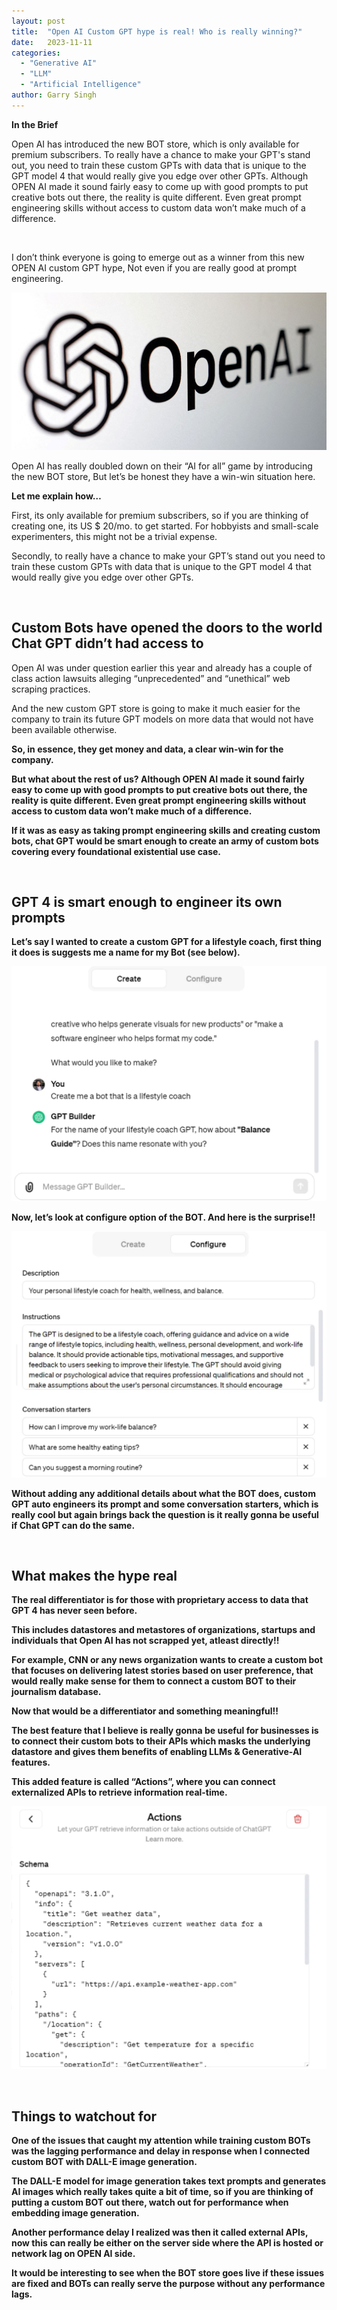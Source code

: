 ```yaml
---
layout: post
title:  "Open AI Custom GPT hype is real! Who is really winning?"
date:   2023-11-11
categories: 
  - "Generative AI"
  - "LLM"
  - "Artificial Intelligence"
author: Garry Singh
---
```

<div class="summary">
     <span class="fas fa-robot icon"><b> In the Brief</b></span>
  <p>
    Open AI has introduced the new BOT store, which is only available for premium subscribers. To really have a chance to make your GPT's stand out, you need to train these custom GPTs with data that is unique to the GPT model 4 that would really give you edge over other GPTs. Although OPEN AI made it sound fairly easy to come up with good prompts to put creative bots out there, the reality is quite different. Even great prompt engineering skills without access to custom data won’t make much of a difference.
  </p>
</div>
<br>

I don’t think everyone is going to emerge out as a winner from this new OPEN AI custom GPT hype, Not even if you are really good at prompt engineering.

![Book Library](/assets/images/openai.png)

Open AI has really doubled down on their “AI for all” game by introducing the new BOT store, But let’s be honest they have a win-win situation here.

<b>Let me explain how…</b>

First, its only available for premium subscribers, so if you are thinking of creating one, its US $ 20/mo. to get started. For hobbyists and small-scale experimenters, this might not be a trivial expense.

Secondly, to really have a chance to make your GPT’s stand out you need to train these custom GPTs with data that is unique to the GPT model 4 that would really give you edge over other GPTs.

<br>

## <b>Custom Bots have opened the doors to the world Chat GPT didn’t had access to</b>

Open AI was under question earlier this year and already has a couple of class action lawsuits alleging “unprecedented” and “unethical” web scraping practices.

And the new custom GPT store is going to make it much easier for the company to train its future GPT models on more data that would not have been available otherwise.

<b>So, in essence, they get money and data, a clear win-win for the company.<b>

But what about the rest of us? Although OPEN AI made it sound fairly easy to come up with good prompts to put creative bots out there, the reality is quite different. Even great prompt engineering skills without access to custom data won’t make much of a difference.

If it was as easy as taking prompt engineering skills and creating custom bots, chat GPT would be smart enough to create an army of custom bots covering every foundational existential use case.

<br>

## <b>GPT 4 is smart enough to engineer its own prompts</b>

Let’s say I wanted to create a custom GPT for a lifestyle coach, first thing it does is suggests me a name for my Bot (see below).

![Book Library](/assets/images/openai_1.png)

Now, let’s look at configure option of the BOT. And here is the surprise!!

![Book Library](/assets/images/openai_2.png)

Without adding any additional details about what the BOT does, custom GPT auto engineers its prompt and some conversation starters, which is really cool but again brings back the question is it really gonna be useful if Chat GPT can do the same.

<br>

## <b>What makes the hype real</b>

The real differentiator is for those with proprietary access to data that GPT 4 has never seen before.

This includes datastores and metastores of organizations, startups and individuals that Open AI has not scrapped yet, atleast directly!!

For example, CNN or any news organization wants to create a custom bot that focuses on delivering latest stories based on user preference, that would really make sense for them to connect a custom BOT to their journalism database.

Now that would be a differentiator and something meaningful!!

The best feature that I believe is really gonna be useful for businesses is to connect their custom bots to their APIs which masks the underlying datastore and gives them benefits of enabling LLMs & Generative-AI features.

This added feature is called “Actions”, where you can connect externalized APIs to retrieve information real-time.

![Book Library](/assets/images/openai_3.png)

<br>

## <b>Things to watchout for</b>

One of the issues that caught my attention while training custom BOTs was the lagging performance and delay in response when I connected custom BOT with DALL-E image generation.

The DALL-E model for image generation takes text prompts and generates AI images which really takes quite a bit of time, so if you are thinking of putting a custom BOT out there, watch out for performance when embedding image generation.

Another performance delay I realized was then it called external APIs, now this can really be either on the server side where the API is hosted or network lag on OPEN AI side.

It would be interesting to see when the BOT store goes live if these issues are fixed and BOTs can really serve the purpose without any performance lags.